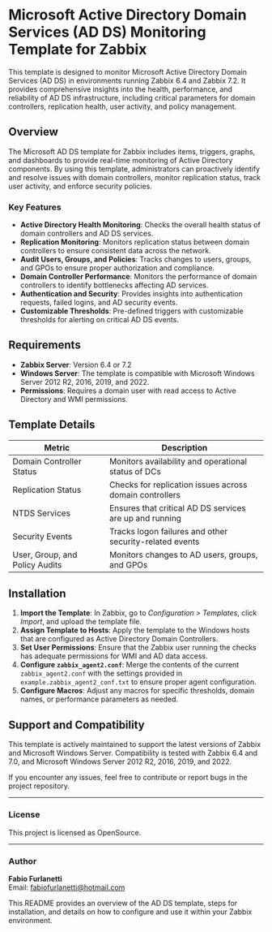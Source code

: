 # Microsoft Active Directory Domain Services (AD DS) Monitoring Template for Zabbix

This template is designed to monitor Microsoft Active Directory Domain Services (AD DS) in environments running Zabbix 6.4 and Zabbix 7.2. It provides comprehensive insights into the health, performance, and reliability of AD DS infrastructure, including critical parameters for domain controllers, replication health, user activity, and policy management.

## Overview

The Microsoft AD DS template for Zabbix includes items, triggers, graphs, and dashboards to provide real-time monitoring of Active Directory components. By using this template, administrators can proactively identify and resolve issues with domain controllers, monitor replication status, track user activity, and enforce security policies.

### Key Features

- **Active Directory Health Monitoring**: Checks the overall health status of domain controllers and AD DS services.
- **Replication Monitoring**: Monitors replication status between domain controllers to ensure consistent data across the network.
- **Audit Users, Groups, and Policies**: Tracks changes to users, groups, and GPOs to ensure proper authorization and compliance.
- **Domain Controller Performance**: Monitors the performance of domain controllers to identify bottlenecks affecting AD services.
- **Authentication and Security**: Provides insights into authentication requests, failed logins, and AD security events.
- **Customizable Thresholds**: Pre-defined triggers with customizable thresholds for alerting on critical AD DS events.

## Requirements

- **Zabbix Server**: Version 6.4 or 7.2
- **Windows Server**: The template is compatible with Microsoft Windows Server 2012 R2, 2016, 2019, and 2022.
- **Permissions**: Requires a domain user with read access to Active Directory and WMI permissions.

## Template Details

| Metric                  | Description                                                |
|-------------------------|------------------------------------------------------------|
| Domain Controller Status| Monitors availability and operational status of DCs         |
| Replication Status      | Checks for replication issues across domain controllers     |
| NTDS Services           | Ensures that critical AD DS services are up and running     |
| Security Events         | Tracks logon failures and other security-related events     |
| User, Group, and Policy Audits | Monitors changes to AD users, groups, and GPOs       |

## Installation

1. **Import the Template**: In Zabbix, go to _Configuration > Templates_, click _Import_, and upload the template file.
2. **Assign Template to Hosts**: Apply the template to the Windows hosts that are configured as Active Directory Domain Controllers.
3. **Set User Permissions**: Ensure that the Zabbix user running the checks has adequate permissions for WMI and AD data access.
4. **Configure `zabbix_agent2.conf`**: Merge the contents of the current `zabbix_agent2.conf` with the settings provided in `example.zabbix_agent2_conf.txt` to ensure proper agent configuration.
5. **Configure Macros**: Adjust any macros for specific thresholds, domain names, or performance parameters as needed.

## Support and Compatibility

This template is actively maintained to support the latest versions of Zabbix and Microsoft Windows Server. Compatibility is tested with Zabbix 6.4 and 7.0, and Microsoft Windows Server 2012 R2, 2016, 2019, and 2022.

If you encounter any issues, feel free to contribute or report bugs in the project repository.

---

### License

This project is licensed as OpenSource.

---

### Author

**Fabio Furlanetti**  
Email: [fabiofurlanetti@hotmail.com](mailto:fabiofurlanetti@hotmail.com)

This README provides an overview of the AD DS template, steps for installation, and details on how to configure and use it within your Zabbix environment.
